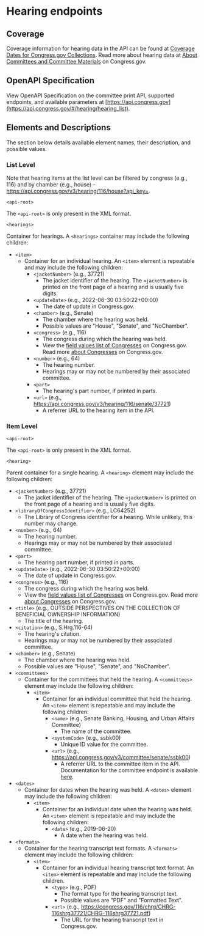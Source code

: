 # Hearing endpoints

## Coverage 

Coverage information for hearing data in the API can be found at [Coverage Dates for Congress.gov Collections](https://www.congress.gov/help/coverage-dates). Read more about hearing data at [About Committees and Committee Materials](https://www.congress.gov/help/committee-materials#committee-hearings) on Congress.gov.

## OpenAPI Specification

View OpenAPI Specification on the committee print API, supported endpoints, and available parameters at [https://api.congress.gov](https://api.congress.gov/#/hearing/hearing_list).

## Elements and Descriptions

The section below details available element names, their description, and possible values.

### List Level

Note that hearing items at the list level can be filtered by congress (e.g., 116) and by chamber (e.g., house) - <https://api.congress.gov/v3/hearing/116/house?api_key=>.

`<api-root>`

The `<api-root>` is only present in the XML format.

`<hearings>`

Container for hearings. A `<hearings>` container may include the following children:

- `<item>`
     - Container for an individual hearing. An `<item>` element is repeatable and may include the following children:
         - `<jacketNumber>` (e.g., 37721)
             - The jacket identifier of the hearing. The `<jacketNumber>` is printed on the front page of a hearing and is usually five digits.
         - `<updateDate>` (e.g., 2022-06-30 03:50:22+00:00)
             - The date of update in Congress.gov.
         - `<chamber>` (e.g., Senate)
             - The chamber where the hearing was held. 
             - Possible values are "House", "Senate", and "NoChamber".
         - `<congress>` (e.g., 116)
             - The congress during which the hearing was held.
             - View the [field values list of Congresses](https://www.congress.gov/help/field-values/congresses) on Congress.gov. Read more [about Congresses](https://www.congress.gov/help/legislative-glossary#glossary_congress) on Congress.gov.
         - `<number>` (e.g., 64)
             - The hearing number. 
             - Hearings may or may not be numbered by their associated committee.
         - `<part>`
             - The hearing's part number, if printed in parts.
         - `<url>` (e.g., <https://api.congress.gov/v3/hearing/116/senate/37721>)
             - A referrer URL to the hearing item in the API.

### Item Level

`<api-root>`

The `<api-root>` is only present in the XML format.

`<hearing>`

Parent container for a single hearing. A `<hearing>` element may include the following children:

- `<jacketNumber>` (e.g., 37721)
     - The jacket identifier of the hearing. The `<jacketNumber>` is printed on the front page of a hearing and is usually five digits.
- `<libraryOfCongressIdentifier>` (e.g., LC64252)
     - The Library of Congress identifier for a hearing. While unlikely, this number may change.
- `<number>` (e.g., 64)
     - The hearing number. 
     - Hearings may or may not be numbered by their associated committee.
- `<part>`
     - The hearing part number, if printed in parts.
- `<updateDate>` (e.g., 2022-06-30 03:50:22+00:00)
     - The date of update in Congress.gov.
- `<congress>` (e.g., 116)
     - The congress during which the hearing was held.
     - View the [field values list of Congresses](https://www.congress.gov/help/field-values/congresses) on Congress.gov. Read more [about Congresses](https://www.congress.gov/help/legislative-glossary#glossary_congress) on Congress.gov.
- `<title>` (e.g., OUTSIDE PERSPECTIVES ON THE COLLECTION OF BENEFICIAL OWNERSHIP INFORMATION)
     - The title of the hearing.
- `<citation>` (e.g., S.Hrg.116-64)
     - The hearing's citation.
     - Hearings may or may not be numbered by their associated committee.
- `<chamber>` (e.g., Senate)
     - The chamber where the hearing was held. 
     - Possible values are "House", "Senate", and "NoChamber".
- `<committees>`
     - Container for the committees that held the hearing. A `<committees>` element may include the following children:
         - `<item>`
             - Container for an individual committee that held the hearing. An `<item>` element is repeatable and may include the following children:
                 - `<name>` (e.g., Senate Banking, Housing, and Urban Affairs Committee)
                     - The name of the committee.
                 - `<systemCode>` (e.g., ssbk00)
                     - Unique ID value for the committee.
                 - `<url>` (e.g., https://api.congress.gov/v3/committee/senate/ssbk00)
                     - A referrer URL to the committee item in the API. Documentation for the committee endpoint is available [here](https://github.com/LibraryOfCongress/api.congress.gov/blob/main/Documentation/CommitteeEndpoint.md).
- `<dates>`
     - Container for dates when the hearing was held. A `<dates>` element may include the following children:
         - `<item>`
             - Container for an individual date when the hearing was held. An `<item>` element is repeatable and may include the following children:
                 - `<date>` (e.g., 2019-06-20)
                     - A date when the hearing was held.
- `<formats>`
     - Container for the hearing transcript text formats. A `<formats>` element may include the following children:
         - `<item>`
             - Container for an individual hearing transcript text format. An `<item>` element is repeatable and may include the following children.
                 - `<type>` (e.g., PDF)
                     - The format type for the hearing transcript text.
                     - Possible values are "PDF" and "Formatted Text".
                 - `<url>` (e.g., <https://congress.gov/116/chrg/CHRG-116shrg37721/CHRG-116shrg37721.pdf>)
                     - The URL for the hearing transcript text in Congress.gov.
